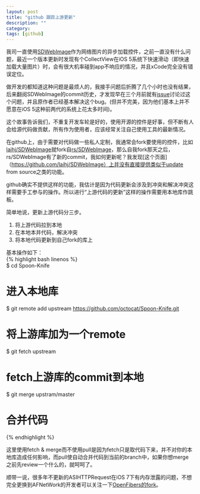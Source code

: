 ```yaml
---
layout: post
title: "github 跟踪上游更新"
description: ""
category: 
tags: [github]
---
```

我司一直使用[SDWebImage](https://github.com/rs/SDWebImage)作为网络图片的异步加载控件，之前一直没有什么问题，最近一个版本更新时发现有个CollectView在iOS 5系统下快速滑动（即快速加载大量图片）时，会有很大机率碰到app不响应的情况，并且xCode完全没有错误定位。

做开发的都知道这种问题是最烦人的，我接手问题后折腾了几个小时也没有结果，后来翻阅SDWebImage的commit历史，才发现早在三个月前就有[issue](https://github.com/rs/SDWebImage/issues/466)讨论过这个问题，并且原作者已经基本解决这个bug。(但并不完美，因为他们基本上并不愿意在iOS 5这种前两代的系统上花太多时间)。  

这个故事告诉我们，不重复开发车轮是好的，使用开源的控件是好事，但不断有人会给源代码做贡献，所有作为使用者，应该经常关注自己使用工具的最新情况。

在github上，由于需要对代码做一些私人定制，我通常会fork要使用的控件，比如[laihj/SDWebImage](https://github.com/rs/SDWebImage/issues/466)就fork自[rs/SDWebImage](https://github.com/rs/SDWebImage)，那么自我fork那天之后，rs/SDWebImage有了新的commit，我如何更新呢？我发现[这个页面]（https://github.com/laihj/SDWebImage）上并没有直接提供类似于update from source之类的功能。

github确实不提供这样的功能，我估计是因为代码更新会涉及到冲突和解决冲突这样需要手工参与的操作。所以进行“上游代码的更新”这样的操作需要用本地库作跳板。

简单地说，更新上游代码分三步。  
1. 将上游代码拉到本地   
2. 在本地本并代码，解决冲突  
3. 将本地代码更新到自己fork的库上

基本操作如下：  
{% highlight bash linenos %}  
$ cd Spoon-Knife
# 进入本地库
$ git remote add upstream https://github.com/octocat/Spoon-Knife.git
# 将上游库加为一个remote
$ git fetch upstream
# fetch上游库的commit到本地
$ git merge upstram/master
# 合并代码
{% endhighlight %}

这里使用fetch & merge而不使用pull是因为fetch只是取代码下来，并不对你的本地库造成任何影响，而pull使自动合并代码到当前的branch中，如果你想merge之前先review一个什么的，就呵呵了。

顺带一说，很多年不更新的ASIHTTPRequest在iOS 7下有内存泄露的问题，不想完全更换到AFNetWork的开发者可以关注一下[OpenFibers的fork](https://github.com/OpenFibers/asi-http-request)。

